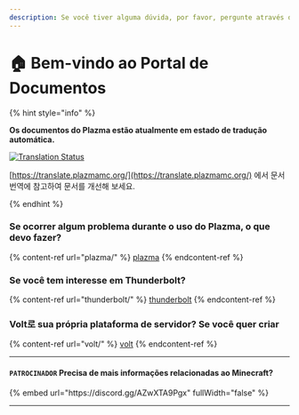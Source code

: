 ```yaml
---
description: Se você tiver alguma dúvida, por favor, pergunte através do Discord ou GitHub Issues.
---
```


# 🏠 Bem-vindo ao Portal de Documentos

{% hint style="info" %}

**Os documentos do Plazma estão atualmente em estado de tradução automática.**

[![Translation Status](https://badge.plazmamc.org/internal/crowdin)](https://translate.plazmamc.org/)

[https://translate.plazmamc.org/](https://translate.plazmamc.org/) 에서 문서 번역에 참고하여 문서를 개선해 보세요.

{% endhint %}

### Se ocorrer algum problema durante o uso do Plazma, o que devo fazer?

{% content-ref url="plazma/" %}
[plazma](plazma/)
{% endcontent-ref %}

### Se você tem interesse em Thunderbolt?

{% content-ref url="thunderbolt/" %}
[thunderbolt](thunderbolt/)
{% endcontent-ref %}

### Volt로 sua própria plataforma de servidor? Se você quer criar

{% content-ref url="volt/" %}
[volt](volt/)
{% endcontent-ref %}

***

#### `PATROCINADOR` Precisa de mais informações relacionadas ao Minecraft? <a href="#etc-1" id="etc-1"></a>

{% embed url="https\://discord.gg/AZwXTA9Pgx" fullWidth="false" %}

***

